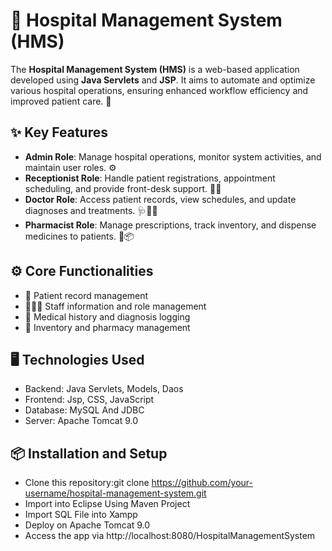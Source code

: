 # 🏥 Hospital Management System (HMS)

The **Hospital Management System (HMS)** is a web-based application developed using **Java Servlets** and **JSP**. It aims to automate and optimize various hospital operations, ensuring enhanced workflow efficiency and improved patient care. 🌟

## ✨ Key Features
- **Admin Role**: Manage hospital operations, monitor system activities, and maintain user roles. ⚙️
- **Receptionist Role**: Handle patient registrations, appointment scheduling, and provide front-desk support. 💁‍♀️
- **Doctor Role**: Access patient records, view schedules, and update diagnoses and treatments. 🩺👨‍⚕️
- **Pharmacist Role**: Manage prescriptions, track inventory, and dispense medicines to patients. 💊📦

## ⚙️ Core Functionalities
- 📂 Patient record management
- 🧑‍🤝‍🧑 Staff information and role management
- 📝 Medical history and diagnosis logging
- 🏪 Inventory and pharmacy management

## 🖥️ Technologies Used
- Backend: Java Servlets, Models, Daos
- Frontend: Jsp, CSS, JavaScript
- Database: MySQL And JDBC
- Server: Apache Tomcat 9.0

## 📦 Installation and Setup
- Clone this repository:git clone https://github.com/your-username/hospital-management-system.git    
- Import into Eclipse Using Maven Project
- Import SQL File into Xampp
- Deploy on Apache Tomcat 9.0
- Access the app via http://localhost:8080/HospitalManagementSystem
